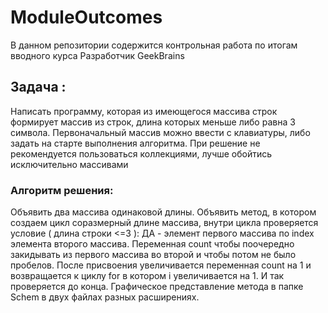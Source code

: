 # ModuleOutcomes
В данном репозитории содержится контрольная работа по итогам вводного курса Разработчик GeekBrains 
## Задача :
Написать программу, которая из имеющегося массива строк формирует массив из строк, длина которых меньше либо равна 3 символа. Первоначальный массив можно ввести с клавиатуры, либо задать на старте выполнения алгоритма. При решение не рекомендуется пользоваться коллекциями, лучше обойтись исключительно массивами
### Алгоритм решения:
Объявить два массива одинаковой длины. Объявить метод, в котором создаем цикл соразмерный длине массива, внутри цикла проверяется условие ( длина строки <=3 ): ДА -  элемент первого массива по index элементa второго массива. Переменная count чтобы поочередно закидывать из первого массива во второй и чтобы потом не было пробелов. После присвоения увеличивается переменная count на 1 и возвращается к циклу for в котором i увеличивается на 1. И так проверяется до конца.
Графическое представление метода в папке Schem в двух файлах разных расширениях.
